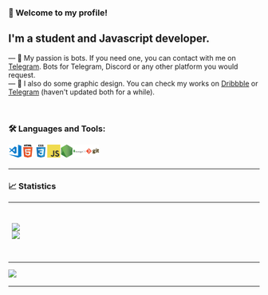 ### 👋 Welcome to my profile!
## I'm a student and Javascript developer.

— 🤖 My passion is bots. If you need one, you can contact with me on [Telegram](https://t.me/vychs). Bots for Telegram, Discord or any other platform you would request.
<br />
— 🎨 I also do some graphic design. You can check my works on [Dribbble](https://dribbble.com/notverydesign) or [Telegram](https://t.me/notverydesign) (haven't updated both for a while).

<br />

### 🛠 Languages and Tools:

<img align="left" alt="Visual Studio Code" width="26px" src="https://raw.githubusercontent.com/github/explore/80688e429a7d4ef2fca1e82350fe8e3517d3494d/topics/visual-studio-code/visual-studio-code.png"/>

<img align="left" alt="HTML5" width="26px" src="https://raw.githubusercontent.com/github/explore/80688e429a7d4ef2fca1e82350fe8e3517d3494d/topics/html/html.png" />

<img align="left" alt="CSS3" width="26px" src="https://raw.githubusercontent.com/github/explore/80688e429a7d4ef2fca1e82350fe8e3517d3494d/topics/css/css.png" />

<img align="left" alt="JavaScript" width="26px" src="https://raw.githubusercontent.com/github/explore/80688e429a7d4ef2fca1e82350fe8e3517d3494d/topics/javascript/javascript.png" />

<img align="left" alt="Node.js" width="26px" src="https://raw.githubusercontent.com/github/explore/80688e429a7d4ef2fca1e82350fe8e3517d3494d/topics/nodejs/nodejs.png" />

<img align="left" alt="MongoDB" width="26px" src="https://raw.githubusercontent.com/github/explore/80688e429a7d4ef2fca1e82350fe8e3517d3494d/topics/mongodb/mongodb.png" />

<img align="left" alt="Git" width="26px" src="https://raw.githubusercontent.com/github/explore/80688e429a7d4ef2fca1e82350fe8e3517d3494d/topics/git/git.png" />

<br />
<br />

---

### 📈 Statistics

<link rel="stylesheet" href="./style.css" type="text/css">
<p align="center">
  <table>
  <tr>
      <td>
        <img width="550px" align="left" src="https://github-readme-stats.vercel.app/api?username=s0ftik3&show_icons=true&hide_border=true&theme=darcula&bg_color=0d1117" />
        <img width="550px" src="https://github-readme-stats.vercel.app/api/top-langs/?username=s0ftik3&layout=compact&hide_border=true&theme=darcula&bg_color=0d1117" />
      </td>
      <td>
        <img class="qr" src="https://i.ibb.co/7j6xkmn/me.png" alt="me" border="0" style="border-radius: 20px;" />
        <p align="center"><i>Text me on Telegram<i> 👋</p>
      </td>
  </tr> 
</table>
<td><img src="https://komarev.com/ghpvc/?username=s0ftik3&color=blue" /></td>
</p>

---